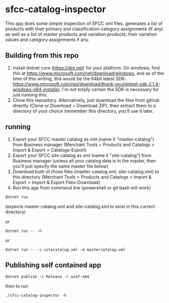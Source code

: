sfcc-catalog-inspector
=========================

This app does some simple inspection of SFCC xml files, generates a list of products with their primary and classification category assignments (if any) as well as a list of master products and variation products, their variation values and category assignments if any.

Building from this repo
------------------------
1. install dotnet core (https://dot.net) for your platform. On windows, find this at https://www.microsoft.com/net/download/windows, and as of the time of this writing, this would be the 64bit latest SDK: https://www.microsoft.com/net/download/thank-you/dotnet-sdk-2.1.4-windows-x64-installer. I'm not totally certain the SDK is necessary for just running this.
1. Clone this repository. Alternatively, just download the files from github directly (Clone or Download > Download ZIP), then extract them to a directory of your choice (remember this directory, you'll use it later.

running
-----------------

1. Export your SFCC master catalog as xml (name it "master-catalog") from Business manager (Merchant Tools >  Products and Catalogs >  Import & Export > Catalogs-Export)
1. Export your SFCC site catalog as xml (name it "site-catalog") from Business manager (unless all your catalog data is in the master, then you'll just specify the same master file below)
1. Download both of those files (master-catalog.xml, site-catalog.xml) to this directory (Merchant Tools >  Products and Catalogs >  Import & Export > Import & Export Files-Download)
1. Run this app from command line (powershell or git bash will work)

`dotnet run`

(expects master-catalog.xml and site-catalog.xml to exist in this current directory)

or

`dotnet run -- -h`

or 

`dotnet run -- -s sitecatalog.xml -m mastercatalog.xml`


Publishing self contained app
----------------------
`dotnet publish -c Release -r win7-x64`

then to run

`./sfcc-catalog-inspector -h`
